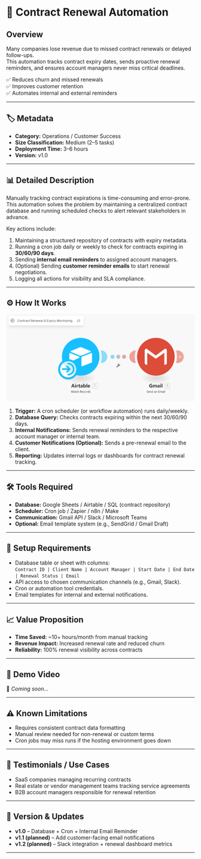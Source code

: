 # 📄 Contract Renewal Automation

## Overview
Many companies lose revenue due to missed contract renewals or delayed follow-ups.  
This automation tracks contract expiry dates, sends proactive renewal reminders, and ensures account managers never miss critical deadlines.

✅ Reduces churn and missed renewals  
✅ Improves customer retention  
✅ Automates internal and external reminders  

---

## 🏷️ Metadata
- **Category:** Operations / Customer Success  
- **Size Classification:** Medium (2–5 tasks)  
- **Deployment Time:** 3–6 hours  
- **Version:** v1.0  

---

## 📊 Detailed Description
Manually tracking contract expirations is time-consuming and error-prone.  
This automation solves the problem by maintaining a centralized contract database and running scheduled checks to alert relevant stakeholders in advance.

Key actions include:
1. Maintaining a structured repository of contracts with expiry metadata.  
2. Running a cron job daily or weekly to check for contracts expiring in **30/60/90 days**.  
3. Sending **internal email reminders** to assigned account managers.  
4. (Optional) Sending **customer reminder emails** to start renewal negotiations.  
5. Logging all actions for visibility and SLA compliance.  

---

## ⚙️ How It Works
![Workflow Overview](./workflow.png)

1. **Trigger:** A cron scheduler (or workflow automation) runs daily/weekly.  
2. **Database Query:** Checks contracts expiring within the next 30/60/90 days.  
3. **Internal Notifications:** Sends renewal reminders to the respective account manager or internal team.  
4. **Customer Notifications (Optional):** Sends a pre-renewal email to the client.  
5. **Reporting:** Updates internal logs or dashboards for contract renewal tracking.  

---

## 🛠️ Tools Required
- **Database:** Google Sheets / Airtable / SQL (contract repository)  
- **Scheduler:** Cron job / Zapier / n8n / Make  
- **Communication:** Gmail API / Slack / Microsoft Teams  
- **Optional:** Email template system (e.g., SendGrid / Gmail Draft)  

---

## 🔑 Setup Requirements
- Database table or sheet with columns:  
  `Contract ID | Client Name | Account Manager | Start Date | End Date | Renewal Status | Email`  
- API access to chosen communication channels (e.g., Gmail, Slack).  
- Cron or automation tool credentials.  
- Email templates for internal and external notifications.  

---

## 📈 Value Proposition
- **Time Saved:** ~10+ hours/month from manual tracking  
- **Revenue Impact:** Increased renewal rate and reduced churn  
- **Reliability:** 100% renewal visibility across contracts  

---

## 🎥 Demo Video
📌 *Coming soon...*  

---

## ⚠️ Known Limitations
- Requires consistent contract data formatting  
- Manual review needed for non-renewal or custom terms  
- Cron jobs may miss runs if the hosting environment goes down  

---

## 📢 Testimonials / Use Cases
- SaaS companies managing recurring contracts  
- Real estate or vendor management teams tracking service agreements  
- B2B account managers responsible for renewal retention  

---

## 🔄 Version & Updates
- **v1.0** – Database + Cron + Internal Email Reminder  
- **v1.1 (planned)** – Add customer-facing email notifications  
- **v1.2 (planned)** – Slack integration + renewal dashboard metrics  

---
